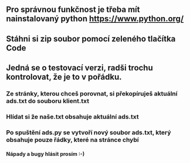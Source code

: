 ## Pro správnou funkčnost je třeba mít nainstalovaný python https://www.python.org/
## Stáhni si zip soubor pomocí zeleného tlačítka Code
## Jedná se o testovací verzi, radši trochu kontrolovat, že je to v pořádku. 
### Ze stránky, kterou chceš porovnat, si překopíruješ aktuální ads.txt do souboru klient.txt
### Hlídat si že naše.txt obsahuje aktuální ads.txt
### Po spuštění ads.py se vytvoří nový soubor ads.txt, který obsahuje pouze řádky, které na stránce chybí
#### Nápady a bugy hlásit prosím :-)

